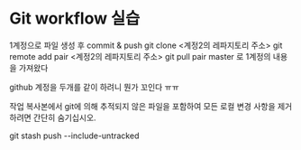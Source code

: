 # Git workflow 실습

1계정으로 파일 생성 후 commit & push
git clone <계정2의 레파지토리 주소>
git remote add pair <계정2의 레파지토리 주소>
git pull pair master 로 1계정의 내용을 가져왔다

github 계정을 두개를 같이 하려니 뭔가 꼬인다 ㅠㅠ

작업 복사본에서 git에 의해 추적되지 않은 파일을 포함하여 모든 로컬 변경 사항을 제거하려면 간단히 숨기십시오.

git stash push --include-untracked
